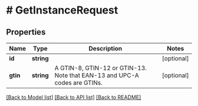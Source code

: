 # # GetInstanceRequest

## Properties

Name | Type | Description | Notes
------------ | ------------- | ------------- | -------------
**id** | **string** |  | [optional]
**gtin** | **string** | A GTIN-8, GTIN-12 or GTIN-13. Note that EAN-13 and UPC-A codes are GTINs. | [optional]

[[Back to Model list]](../../README.md#models) [[Back to API list]](../../README.md#endpoints) [[Back to README]](../../README.md)
